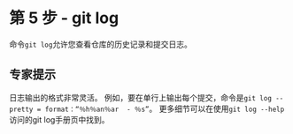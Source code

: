 # 第 5 步 - git log
命令`git log`允许您查看仓库的历史记录和提交日志。

## 专家提示
日志输出的格式非常灵活。 例如，要在单行上输出每个提交，命令是`git log --pretty = format：“％h％an％ar  - ％s”`。 更多细节可以在使用`git log --help`访问的git log手册页中找到。
